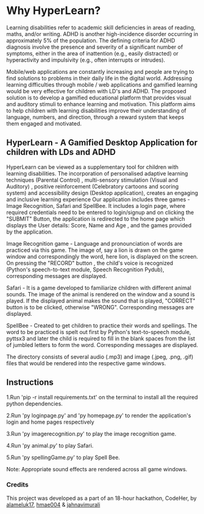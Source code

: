 # Why HyperLearn?
Learning disabilities refer to academic skill deficiencies in areas of reading, maths, and/or writing. ADHD is another high-incidence disorder occurring in approximately 5% of the population. The defining criteria for ADHD diagnosis involve the presence and severity of a significant number of symptoms, either in the area of inattention (e.g., easily distracted) or hyperactivity and impulsivity (e.g., often interrupts or intrudes).

Mobile/web applications are constantly increasing and people are trying to find solutions to problems in their daily life in the digital world. Addressing learning difficulties through mobile / web applications and gamified learning would be very effective for children with LD's and ADHD. The proposed solution is to develop a gamified educational platform that provides visual and auditory stimuli to enhance learning and motivation. This platform aims to help children with learning disabilities improve their understanding of language, numbers, and direction, through a reward system that keeps them engaged and motivated.


## HyperLearn - A Gamified Desktop Application for children with LDs and ADHD

HyperLearn can be viewed as a supplementary tool for children with learning disabilities. The incorporation of personalised adaptive learning techniques (Parental Control) , multi-sensory stimulation (Visual and Auditory) , positive reinforcement (Celebratory cartoons and scoring system) and accessibility design (Desktop application), creates an engaging and inclusive learning experience
Our application includes three games - Image Recognition, Safari and SpellBee. It includes a login page, where required credentials need to be entered to login/signup and on clicking the "SUBMIT" Button, the application is redirected to the home page which displays the User details: Score, Name and Age , and the games provided by the application.

Image Recognition game - Language and pronounciation of words are practiced via this game. The image of, say a lion is drawn on the game window and correspondingly the word, here lion, is displayed on the screen. On pressing the "RECORD" button , the child's voice is recognized (Python's speech-to-text module, Speech Recognition Pydub), corresponding messages are displayed.

Safari - It is a game developed to familiarize children with different animal sounds. The image of the animal is rendered on the window and a sound is played. If the displayed animal makes the sound that is played, "CORRECT" button is to be clicked, otherwise "WRONG". Corresponding messages are displayed.

SpellBee - Created to get children to practice their words and spellings. The word to be practiced is spelt out first by Python's text-to-speech module, pyttsx3 and later the child is required to fill in the blank spaces from the list of jumbled letters to form the word. Corresponding messages are displayed.

The directory consists of several audio (.mp3) and image (.jpeg, .png, .gif) files that would be rendered into the respective game windows.

## Instructions

1.Run 'pip -r install requirements.txt' on the terminal to install all the required python dependencies.

2.Run 'py loginpage.py' and 'py homepage.py' to render the application's login and home pages respectively

3.Run 'py imagerecognition.py' to play the image recognition game.

4.Run 'py animal.py' to play Safari.

5.Run 'py spellingGame.py' to play Spell Bee.

Note: Appropriate sound effects are rendered across all game windows.

### Credits

This project was developed as a part of an 18-hour hackathon, CodeHer, by [alameluk17](https://github.com/alameluk17), [hmae004](https://github.com/hmae004) & [jahnavimurali](https://github.com/jahnavimurali) 
